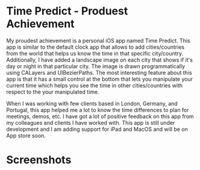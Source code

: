 # Time Predict - Produest Achievement

My proudest achievement is a personal iOS app named Time Predict. This app is similar to the default clock app that allows to add cities/countries from the world that helps us know the time in that specific city/country.
Additionally, I have added a landscape image on each city that shows if it's day or night in that particular city. The image is drawn programmatically using CALayers and UIBezierPaths.
The most interesting feature about this app is that it has a small control at the bottom that lets you manipulate your current time which helps you see the time in other cities/countries with respect to the your manipulated time.

When I was working with few clients based in London, Germany, and Portugal, this app helped me a lot to know the time differences to plan for meetings, demos, etc.
I have got a lot of positive feedback on this app from my colleagues and clients I have worked with.
This app is still under development and I am adding support for iPad and MacOS and will be on App store soon.

# Screenshots
